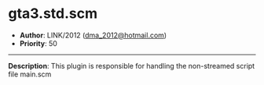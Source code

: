 gta3.std.scm
=========================================================================
 + __Author__:   LINK/2012 (<dma_2012@hotmail.com>)
 + __Priority__: 50

*************************************************************************

__Description__:
 This plugin is responsible for handling the non-streamed script file main.scm

